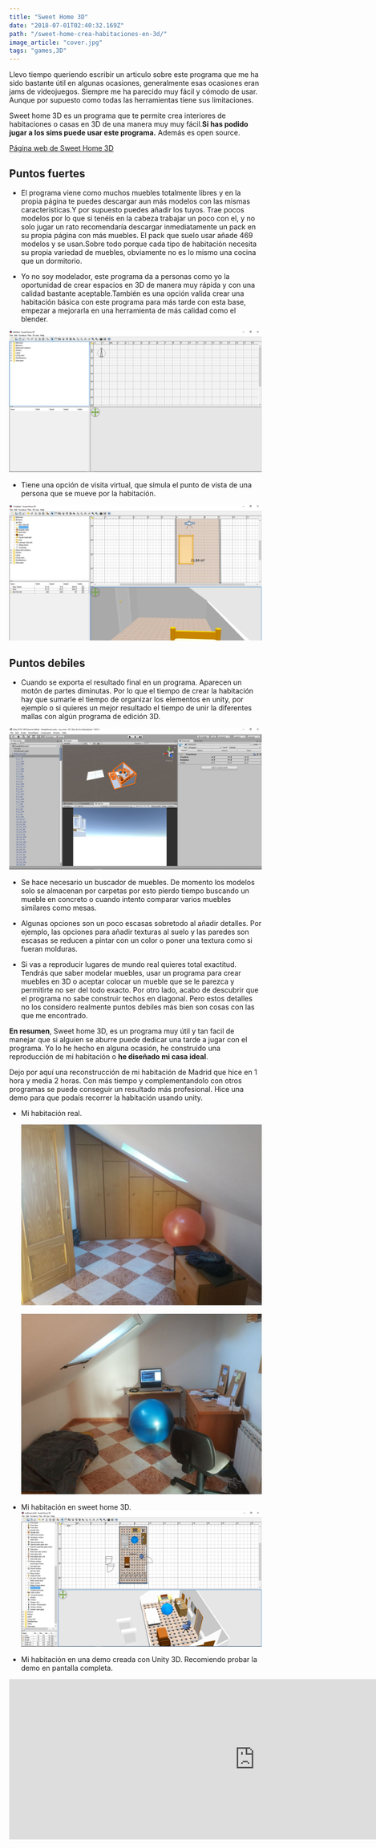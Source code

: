 ```yaml
---
title: "Sweet Home 3D"
date: "2018-07-01T02:40:32.169Z"
path: "/sweet-home-crea-habitaciones-en-3d/"
image_article: "cover.jpg"
tags: "games,3D"
---
```


Llevo tiempo queriendo escribir un articulo sobre este programa que me ha sido
bastante útil en algunas ocasiones, generalmente esas ocasiones eran jams de videojuegos.
Siempre me ha parecido muy fácil y cómodo de usar.
Aunque por supuesto como todas las herramientas tiene sus limitaciones.

Sweet home 3D es un programa que te permite crea interiores de habitaciones o casas
en 3D de una manera muy muy fácil.**Si has podido jugar a los sims puede usar este programa.**
Además es open source.



<a href="http://www.sweethome3d.com/es/" target="_blank">
    Página web de Sweet Home 3D
</a>

Puntos fuertes
----------------------------------------------------------

- El programa viene como muchos muebles totalmente libres y en la propia página te puedes descargar
aun más modelos con las mismas características.Y por supuesto puedes añadir los tuyos.
Trae pocos modelos por lo que si tenéis en la cabeza trabajar un poco con el, y no solo jugar
un rato recomendaría descargar inmediatamente un pack en su propia página con más muebles.
El pack que suelo usar añade 469 modelos y se usan.Sobre todo porque cada tipo de habitación
necesita su propia variedad de muebles, obviamente no es lo mismo una cocina que un dormitorio.

- Yo no soy modelador, este programa da a
personas como yo la oportunidad de crear espacios en 3D
de manera muy rápida y con una calidad bastante aceptable.También es una opción
valida crear una habitación básica con este programa para más tarde con
esta base, empezar a mejorarla en una herramienta de más calidad como el blender.

![interfaz](intefaz.jpg)

- Tiene una opción de visita virtual, que simula el punto de vista de una 
persona que se mueve por la habitación.

![virtual-visit](virtual-visit.JPG)

Puntos debiles
-------------------------------------------------------------------------------------

- Cuando se exporta el resultado final en un programa. Aparecen un motón
de partes diminutas. Por lo que el tiempo de crear la habitación hay que sumarle
el tiempo de organizar los elementos en unity, por ejemplo o si quieres un mejor resultado
el tiempo de unir la diferentes mallas con algún programa de edición 3D.

![scroll infinito](big-scroll.jpg)


- Se hace necesario un buscador de muebles. De momento los modelos solo se almacenan por carpetas
 por esto pierdo tiempo buscando un mueble en concreto o cuando intento comparar varios muebles similares como mesas.

- Algunas opciones son un poco escasas sobretodo al añadir detalles.
Por ejemplo, las opciones para añadir texturas al suelo y las paredes
son escasas se reducen a pintar con un color o poner una textura como si fueran molduras.

- Si vas a reproducir lugares de mundo real quieres total exactitud. Tendrás que saber modelar
muebles, usar un programa para crear muebles en 3D o aceptar colocar un mueble que se le parezca
y permitirte no ser del todo exacto. Por otro lado, acabo de descubrir que el programa no sabe construir techos en diagonal.
Pero estos detalles no los considero realmente puntos debiles más bien son cosas con las que me encontrado.


**En resumen**, Sweet home 3D, es un programa muy útil y tan facil de manejar que si
alguien se aburre puede dedicar una tarde a jugar con el programa.
Yo lo he hecho en alguna ocasión, he construido una reproducción de mi habitación o **he diseñado mi casa ideal**.

Dejo por aquí una reconstrucción de mi habitación de Madrid que hice en 1 hora y media 2 horas.
Con más tiempo y complementandolo con otros programas se puede conseguir un resultado más profesional.
Hice una demo para que podaís recorrer la habitación usando unity.


- Mi habitación real.

    ![my-true-room-1](my-true-room-1.jpg)
    
    ![my-true-room-2](my-true-room-2.jpg)

- Mi habitación en sweet home 3D.
    ![my-room](my-room.jpg)

- Mi habitación en una demo creada con Unity 3D.
Recomiendo probar la demo en pantalla completa.
<iframe src="https://itch.io/embed-upload/943355?color=333333" allowfullscreen="" width="980" height="320" frameborder="0"></iframe>